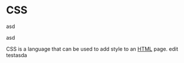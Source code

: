 # CSS
asd
asd

CSS is a language that can be used to add style to an [HTML](/wiki/HTML) page. edit testasda